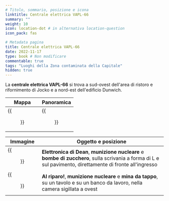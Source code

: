 ```yaml
---
# Titolo, sommario, posizione e icona
linktitle: Centrale elettrica VAPL-66
summary: ""
weight: 10
icon: location-dot # in alternativa location-question
icon_pack: fas

# Metadata pagina
title: Centrale elettrica VAPL-66
date: 2022-11-17
type: book # Non modificare
commentable: true
tags: "Luoghi della Zona contaminata della Capitale"
hidden: true
---
```


<div class="fo3">

La **centrale elettrica VAPL-66** si trova a sud-ovest dell'area di ristoro e rifornimento di Jocko e a nord-est dell'edificio Dunwich.

| Mappa                    | Panoramica                      |
| ------------------------ | ------------------------------- |
| {{<figure src="fo3/VAPL_66_PS_loc.webp">}} | {{<figure src="fo3/VAPL-66_Power_Station.webp">}} |

| Immagine                                       | Oggetto e posizione                                                                                                                                        |
| ---------------------------------------------- | ---------------------------------------------------------------------------------------------------------------------------------------------------------- |
| {{<figure src="fo3/VAPL-66_power_station_office.webp">}}         | **Elettronica di Dean**, **munizione nucleare** e **bombe di zucchero**, sulla scrivania a forma di L e sul pavimento, direttamente di fronte all'ingresso |
| {{<figure src="fo3/Duck_and_Cover!_Signal_Sierra_Victor.webp">}} | **Al riparo!**, **munizione nucleare** e **mina da tappo**, su un tavolo e su un banco da lavoro, nella camera sigillata a ovest                           |

</div>


